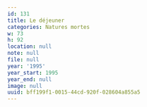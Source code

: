 ```yaml
---
id: 131
title: Le déjeuner
categories: Natures mortes
w: 73
h: 92
location: null
note: null
file: null
year: '1995'
year_start: 1995
year_end: null
image: null
uuid: bff199f1-0015-44cd-920f-028604a855a5
---
```


